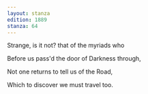 ```yaml
---
layout: stanza
edition: 1889
stanza: 64
---
```


Strange, is it not? that of the myriads who

Before us pass'd the door of Darkness through,

Not one returns to tell us of the Road,

Which to discover we must travel too.